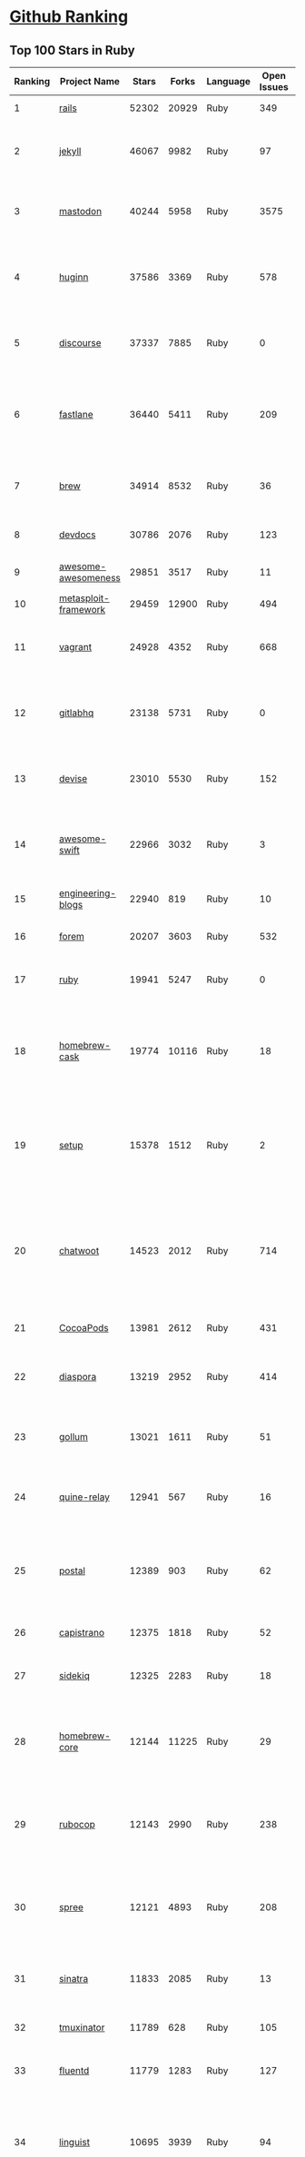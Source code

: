 [Github Ranking](../README.md)
==========

## Top 100 Stars in Ruby

| Ranking | Project Name | Stars | Forks | Language | Open Issues | Description | Last Commit |
| ------- | ------------ | ----- | ----- | -------- | ----------- | ----------- | ----------- |
| 1 | [rails](https://github.com/rails/rails) | 52302 | 20929 | Ruby | 349 | Ruby on Rails | 2023-02-15T02:48:46Z |
| 2 | [jekyll](https://github.com/jekyll/jekyll) | 46067 | 9982 | Ruby | 97 | :globe_with_meridians: Jekyll is a blog-aware static site generator in Ruby | 2023-02-14T23:46:40Z |
| 3 | [mastodon](https://github.com/mastodon/mastodon) | 40244 | 5958 | Ruby | 3575 | Your self-hosted, globally interconnected microblogging community | 2023-02-15T02:03:03Z |
| 4 | [huginn](https://github.com/huginn/huginn) | 37586 | 3369 | Ruby | 578 | Create agents that monitor and act on your behalf.  Your agents are standing by! | 2023-02-10T05:57:32Z |
| 5 | [discourse](https://github.com/discourse/discourse) | 37337 | 7885 | Ruby | 0 | A platform for community discussion. Free, open, simple. | 2023-02-15T03:01:52Z |
| 6 | [fastlane](https://github.com/fastlane/fastlane) | 36440 | 5411 | Ruby | 209 | 🚀 The easiest way to automate building and releasing your iOS and Android apps | 2023-02-14T19:24:58Z |
| 7 | [brew](https://github.com/Homebrew/brew) | 34914 | 8532 | Ruby | 36 | 🍺 The missing package manager for macOS (or Linux) | 2023-02-15T02:34:27Z |
| 8 | [devdocs](https://github.com/freeCodeCamp/devdocs) | 30786 | 2076 | Ruby | 123 | API Documentation Browser | 2023-02-13T19:09:45Z |
| 9 | [awesome-awesomeness](https://github.com/bayandin/awesome-awesomeness) | 29851 | 3517 | Ruby | 11 | A curated list of awesome awesomeness | 2023-02-07T14:09:44Z |
| 10 | [metasploit-framework](https://github.com/rapid7/metasploit-framework) | 29459 | 12900 | Ruby | 494 | Metasploit Framework | 2023-02-14T23:01:56Z |
| 11 | [vagrant](https://github.com/hashicorp/vagrant) | 24928 | 4352 | Ruby | 668 | Vagrant is a tool for building and distributing development environments. | 2023-02-14T23:51:32Z |
| 12 | [gitlabhq](https://github.com/gitlabhq/gitlabhq) | 23138 | 5731 | Ruby | 0 | GitLab CE Mirror \| Please open new issues in our issue tracker on GitLab.com | 2023-02-15T00:08:37Z |
| 13 | [devise](https://github.com/heartcombo/devise) | 23010 | 5530 | Ruby | 152 | Flexible authentication solution for Rails with Warden. | 2023-02-14T11:58:23Z |
| 14 | [awesome-swift](https://github.com/matteocrippa/awesome-swift) | 22966 | 3032 | Ruby | 3 | A collaborative list of awesome Swift libraries and resources. Feel free to contribute! | 2023-02-14T21:36:15Z |
| 15 | [engineering-blogs](https://github.com/kilimchoi/engineering-blogs) | 22940 | 819 | Ruby | 10 | A curated list of engineering blogs | 2023-02-08T11:56:46Z |
| 16 | [forem](https://github.com/forem/forem) | 20207 | 3603 | Ruby | 532 | For empowering community 🌱 | 2023-02-15T00:46:25Z |
| 17 | [ruby](https://github.com/ruby/ruby) | 19941 | 5247 | Ruby | 0 | The Ruby Programming Language [mirror] | 2023-02-15T01:33:12Z |
| 18 | [homebrew-cask](https://github.com/Homebrew/homebrew-cask) | 19774 | 10116 | Ruby | 18 | 🍻 A CLI workflow for the administration of macOS applications distributed as binaries | 2023-02-15T03:04:02Z |
| 19 | [setup](https://github.com/lewagon/setup) | 15378 | 1512 | Ruby | 2 | Setup instructions for Le Wagon's students on their first day of Web Development Bootcamp | 2023-02-06T14:53:27Z |
| 20 | [chatwoot](https://github.com/chatwoot/chatwoot) | 14523 | 2012 | Ruby | 714 | Open-source customer engagement suite, an alternative to Intercom, Zendesk, Salesforce Service Cloud etc. 🔥💬 | 2023-02-14T19:57:22Z |
| 21 | [CocoaPods](https://github.com/CocoaPods/CocoaPods) | 13981 | 2612 | Ruby | 431 | The Cocoa Dependency Manager. | 2023-02-11T09:00:43Z |
| 22 | [diaspora](https://github.com/diaspora/diaspora) | 13219 | 2952 | Ruby | 414 | A privacy-aware, distributed, open source social network. | 2023-02-07T22:47:16Z |
| 23 | [gollum](https://github.com/gollum/gollum) | 13021 | 1611 | Ruby | 51 | A simple, Git-powered wiki with a sweet API and local frontend. | 2023-01-24T14:57:23Z |
| 24 | [quine-relay](https://github.com/mame/quine-relay) | 12941 | 567 | Ruby | 16 | An uroboros program with 100+ programming languages | 2022-10-31T08:24:26Z |
| 25 | [postal](https://github.com/postalserver/postal) | 12389 | 903 | Ruby | 62 | ✉️ A fully featured open source mail delivery platform for incoming & outgoing e-mail | 2023-02-09T10:31:21Z |
| 26 | [capistrano](https://github.com/capistrano/capistrano) | 12375 | 1818 | Ruby | 52 | Remote multi-server automation tool | 2023-01-25T17:24:59Z |
| 27 | [sidekiq](https://github.com/sidekiq/sidekiq) | 12325 | 2283 | Ruby | 18 | Simple, efficient background processing for Ruby | 2023-02-14T16:32:02Z |
| 28 | [homebrew-core](https://github.com/Homebrew/homebrew-core) | 12144 | 11225 | Ruby | 29 | 🍻 Default formulae for the missing package manager for macOS (or Linux) | 2023-02-15T03:01:24Z |
| 29 | [rubocop](https://github.com/rubocop/rubocop) | 12143 | 2990 | Ruby | 238 | A Ruby static code analyzer and formatter, based on the community Ruby style guide. | 2023-02-15T02:02:40Z |
| 30 | [spree](https://github.com/spree/spree) | 12121 | 4893 | Ruby | 208 | Open Source multi-language/multi-currency/multi-store eCommerce platform | 2023-02-14T12:20:16Z |
| 31 | [sinatra](https://github.com/sinatra/sinatra) | 11833 | 2085 | Ruby | 13 | Classy web-development dressed in a DSL (official / canonical repo) | 2023-02-13T20:41:33Z |
| 32 | [tmuxinator](https://github.com/tmuxinator/tmuxinator) | 11789 | 628 | Ruby | 105 | Manage complex tmux sessions easily | 2022-12-15T20:50:29Z |
| 33 | [fluentd](https://github.com/fluent/fluentd) | 11779 | 1283 | Ruby | 127 | Fluentd: Unified Logging Layer (project under CNCF) | 2023-02-15T00:30:34Z |
| 34 | [linguist](https://github.com/github/linguist) | 10695 | 3939 | Ruby | 94 | Language Savant. If your repository's language is being reported incorrectly, send us a pull request! | 2023-02-12T21:14:42Z |
| 35 | [fpm](https://github.com/jordansissel/fpm) | 10666 | 1061 | Ruby | 649 | Effing package management! Build packages for multiple platforms (deb, rpm, etc) with great ease and sanity. | 2023-02-14T04:26:32Z |
| 36 | [faker](https://github.com/faker-ruby/faker) | 10609 | 3058 | Ruby | 8 | A library for generating fake data such as names, addresses, and phone numbers. | 2023-02-13T17:16:56Z |
| 37 | [Learning-SICP](https://github.com/DeathKing/Learning-SICP) | 10220 | 1501 | Ruby | 1 | MIT视频公开课《计算机程序的构造和解释》中文化项目及课程学习资料搜集。 | 2022-02-27T13:57:02Z |
| 38 | [liquid](https://github.com/Shopify/liquid) | 10056 | 1308 | Ruby | 233 | Liquid markup language. Safe, customer facing template language for flexible web apps.  | 2023-02-14T18:37:20Z |
| 39 | [capybara](https://github.com/teamcapybara/capybara) | 9770 | 1431 | Ruby | 3 | Acceptance test framework for web applications | 2023-02-13T21:32:57Z |
| 40 | [grape](https://github.com/ruby-grape/grape) | 9676 | 1221 | Ruby | 207 | An opinionated framework for creating REST-like APIs in Ruby. | 2023-01-11T02:39:29Z |
| 41 | [octopress](https://github.com/imathis/octopress) | 9351 | 2701 | Ruby | 176 | Octopress is an obsessively designed framework for Jekyll blogging. It’s easy to configure and easy to deploy. Sweet huh? | 2022-05-29T06:22:05Z |
| 42 | [activeadmin](https://github.com/activeadmin/activeadmin) | 9313 | 3309 | Ruby | 331 | The administration framework for Ruby on Rails applications. | 2023-02-13T02:42:29Z |
| 43 | [resque](https://github.com/resque/resque) | 9261 | 1672 | Ruby | 57 | Resque is a Redis-backed Ruby library for creating background jobs, placing them on multiple queues, and processing them later. | 2023-02-13T11:59:25Z |
| 44 | [guides](https://github.com/thoughtbot/guides) | 9239 | 1379 | Ruby | 0 | A guide for programming in style. | 2023-02-10T20:03:20Z |
| 45 | [bourbon](https://github.com/thoughtbot/bourbon) | 9104 | 900 | Ruby | 4 | A Lightweight Sass Tool Set | 2023-01-23T20:55:05Z |
| 46 | [paperclip](https://github.com/thoughtbot/paperclip) | 9068 | 2429 | Ruby | 37 | Easy file attachment management for ActiveRecord | 2022-10-11T23:33:19Z |
| 47 | [carrierwave](https://github.com/carrierwaveuploader/carrierwave) | 8754 | 1647 | Ruby | 68 | Classier solution for file uploads for Rails, Sinatra and other Ruby web frameworks | 2023-02-09T06:51:33Z |
| 48 | [whenever](https://github.com/javan/whenever) | 8679 | 728 | Ruby | 66 | Cron jobs in Ruby | 2023-01-26T21:05:42Z |
| 49 | [remote-working](https://github.com/greatghoul/remote-working) | 8585 | 778 | Ruby | 3 | 收集整理远程工作相关的资料 | 2023-02-14T13:00:44Z |
| 50 | [kaminari](https://github.com/kaminari/kaminari) | 8337 | 1077 | Ruby | 40 | ⚡ A Scope & Engine based, clean, powerful, customizable and sophisticated paginator for Ruby webapps | 2023-01-21T14:45:09Z |
| 51 | [simple_form](https://github.com/heartcombo/simple_form) | 8075 | 1318 | Ruby | 26 | Forms made easy for Rails! It's tied to a simple DSL, with no opinion on markup. | 2023-02-04T12:39:15Z |
| 52 | [pundit](https://github.com/varvet/pundit) | 7863 | 603 | Ruby | 15 | Minimal authorization through OO design and pure Ruby classes | 2023-02-01T09:56:56Z |
| 53 | [rails_admin](https://github.com/railsadminteam/rails_admin) | 7726 | 2247 | Ruby | 171 | RailsAdmin is a Rails engine that provides an easy-to-use interface for managing your data | 2023-02-13T11:38:23Z |
| 54 | [factory_bot](https://github.com/thoughtbot/factory_bot) | 7701 | 2629 | Ruby | 32 | A library for setting up Ruby objects as test data. | 2023-01-03T02:18:22Z |
| 55 | [omniauth](https://github.com/omniauth/omniauth) | 7653 | 996 | Ruby | 86 | OmniAuth is a flexible authentication system utilizing Rack middleware. | 2023-02-05T00:49:47Z |
| 56 | [how-to-contribute-to-open-source](https://github.com/freeCodeCamp/how-to-contribute-to-open-source) | 7365 | 1597 | Ruby | 25 | A guide to contributing to open source | 2023-02-01T02:40:00Z |
| 57 | [puma](https://github.com/puma/puma) | 7318 | 1381 | Ruby | 45 | A Ruby/Rack web server built for parallelism | 2023-02-14T19:48:44Z |
| 58 | [wpscan](https://github.com/wpscanteam/wpscan) | 7307 | 1185 | Ruby | 41 | WPScan WordPress security scanner. Written for security professionals and blog maintainers to test the security of their WordPress websites. | 2023-02-14T09:38:35Z |
| 59 | [jazzy](https://github.com/realm/jazzy) | 7227 | 407 | Ruby | 81 | Soulful docs for Swift & Objective-C | 2023-01-30T10:59:15Z |
| 60 | [chef](https://github.com/chef/chef) | 7135 | 2569 | Ruby | 384 | Chef Infra, a powerful automation platform that transforms infrastructure into code automating how infrastructure is configured, deployed and managed across any environment, at any scale | 2023-02-14T21:21:51Z |
| 61 | [github-changelog-generator](https://github.com/github-changelog-generator/github-changelog-generator) | 7011 | 879 | Ruby | 142 | Automatically generate change log from your tags, issues, labels and pull requests on GitHub. | 2023-01-21T06:15:19Z |
| 62 | [middleman](https://github.com/middleman/middleman) | 6935 | 750 | Ruby | 9 | Hand-crafted frontend development | 2023-02-07T00:41:24Z |
| 63 | [dotfiles](https://github.com/skwp/dotfiles) | 6906 | 1449 | Ruby | 1 | YADR - The best vim,git,zsh plugins and the cleanest vimrc you've ever seen | 2023-02-07T02:58:58Z |
| 64 | [scientist](https://github.com/github/scientist) | 6885 | 497 | Ruby | 9 | :microscope: A Ruby library for carefully refactoring critical paths. | 2023-01-24T17:55:41Z |
| 65 | [pghero](https://github.com/ankane/pghero) | 6846 | 408 | Ruby | 2 | A performance dashboard for Postgres | 2023-02-03T21:51:51Z |
| 66 | [puppet](https://github.com/puppetlabs/puppet) | 6830 | 2253 | Ruby | 0 | Server automation framework and application | 2023-02-15T00:08:31Z |
| 67 | [better_errors](https://github.com/BetterErrors/better_errors) | 6807 | 447 | Ruby | 40 | Better error page for Rack apps | 2022-11-18T03:17:13Z |
| 68 | [bullet](https://github.com/flyerhzm/bullet) | 6751 | 399 | Ruby | 90 | help to kill N+1 queries and unused eager loading | 2023-02-04T14:06:44Z |
| 69 | [nodejs-learning-guide](https://github.com/chyingp/nodejs-learning-guide) | 6685 | 1198 | Ruby | 3 | Nodejs学习笔记以及经验总结，公众号"程序猿小卡" | 2022-03-24T13:26:04Z |
| 70 | [pry](https://github.com/pry/pry) | 6579 | 603 | Ruby | 138 | A runtime developer console and IRB alternative with powerful introspection capabilities. | 2023-01-14T14:53:25Z |
| 71 | [brakeman](https://github.com/presidentbeef/brakeman) | 6576 | 722 | Ruby | 84 | A static analysis security vulnerability scanner for Ruby on Rails applications | 2023-02-13T20:14:03Z |
| 72 | [openproject](https://github.com/opf/openproject) | 6499 | 1767 | Ruby | 0 | OpenProject is the leading open source project management software. | 2023-02-14T22:42:10Z |
| 73 | [paper_trail](https://github.com/paper-trail-gem/paper_trail) | 6466 | 868 | Ruby | 4 | Track changes to your rails models | 2023-01-30T13:54:01Z |
| 74 | [cancan](https://github.com/ryanb/cancan) | 6305 | 805 | Ruby | 200 | Authorization Gem for Ruby on Rails. | 2021-12-11T21:39:34Z |
| 75 | [dotenv](https://github.com/bkeepers/dotenv) | 6250 | 502 | Ruby | 7 | A Ruby gem to load environment variables from `.env`.  | 2023-01-26T05:22:43Z |
| 76 | [guard](https://github.com/guard/guard) | 6170 | 508 | Ruby | 59 | Guard is a command line tool to easily handle events on file system modifications. | 2022-12-26T11:58:08Z |
| 77 | [geocoder](https://github.com/alexreisner/geocoder) | 6146 | 1183 | Ruby | 30 | Complete Ruby geocoding solution. | 2023-02-14T16:23:00Z |
| 78 | [searchkick](https://github.com/ankane/searchkick) | 6109 | 740 | Ruby | 7 | Intelligent search made easy | 2023-02-13T18:44:36Z |
| 79 | [chartkick](https://github.com/ankane/chartkick) | 6092 | 553 | Ruby | 5 | Create beautiful JavaScript charts with one line of Ruby | 2023-02-14T07:51:51Z |
| 80 | [synx](https://github.com/venmo/synx) | 6087 | 283 | Ruby | 52 | A command-line tool that reorganizes your Xcode project folder to match your Xcode groups | 2019-07-18T23:40:39Z |
| 81 | [hanami](https://github.com/hanami/hanami) | 6002 | 531 | Ruby | 3 | The web, with simplicity. | 2023-02-08T13:25:03Z |
| 82 | [progit](https://github.com/progit/progit) | 5975 | 2466 | Ruby | 0 | Pro Git Book Content, 1st Edition - This content is deprecated. See 2nd edition at [progit2](https://github.com/progit/progit2) | 2019-04-04T07:17:36Z |
| 83 | [friendly_id](https://github.com/norman/friendly_id) | 5969 | 595 | Ruby | 14 | FriendlyId is the “Swiss Army bulldozer” of slugging and permalink plugins for ActiveRecord. It allows you to create pretty URL’s and work with human-friendly strings as if they were numeric ids for ActiveRecord models. | 2022-12-26T19:32:11Z |
| 84 | [css-only-chat](https://github.com/kkuchta/css-only-chat) | 5933 | 271 | Ruby | 6 | A truly monstrous async web chat using no JS whatsoever on the frontend | 2022-03-30T23:08:38Z |
| 85 | [mailcatcher](https://github.com/sj26/mailcatcher) | 5855 | 555 | Ruby | 22 | Catches mail and serves it through a dream. | 2023-02-09T16:20:01Z |
| 86 | [foreman](https://github.com/ddollar/foreman) | 5828 | 633 | Ruby | 45 | Manage Procfile-based applications | 2022-12-26T10:09:15Z |
| 87 | [will_paginate](https://github.com/mislav/will_paginate) | 5679 | 886 | Ruby | 52 | Pagination library for Rails and other Ruby applications | 2023-02-02T13:12:43Z |
| 88 | [maximum-awesome](https://github.com/square/maximum-awesome) | 5669 | 991 | Ruby | 26 | Config files for vim and tmux. | 2022-07-21T22:01:19Z |
| 89 | [httparty](https://github.com/jnunemaker/httparty) | 5640 | 973 | Ruby | 33 | :tada: Makes http fun again! | 2023-02-07T18:21:34Z |
| 90 | [markup](https://github.com/github/markup) | 5599 | 3635 | Ruby | 217 | Determines which markup library to use to render a content file (e.g. README) on GitHub | 2023-01-27T07:03:50Z |
| 91 | [administrate](https://github.com/thoughtbot/administrate) | 5529 | 1066 | Ruby | 96 | A Rails engine that helps you put together a super-flexible admin dashboard. | 2023-02-10T11:38:39Z |
| 92 | [vcr](https://github.com/vcr/vcr) | 5521 | 499 | Ruby | 64 | Record your test suite's HTTP interactions and replay them during future test runs for fast, deterministic, accurate tests. | 2023-01-26T22:15:19Z |
| 93 | [faraday](https://github.com/lostisland/faraday) | 5440 | 955 | Ruby | 31 | Simple, but flexible HTTP client library, with support for multiple backends. | 2023-02-08T12:59:29Z |
| 94 | [concurrent-ruby](https://github.com/ruby-concurrency/concurrent-ruby) | 5439 | 402 | Ruby | 42 | Modern concurrency tools including agents, futures, promises, thread pools, supervisors, and more. Inspired by Erlang, Clojure, Scala, Go, Java, JavaScript, and classic concurrency patterns. | 2023-01-27T18:05:42Z |
| 95 | [fast-ruby](https://github.com/fastruby/fast-ruby) | 5428 | 382 | Ruby | 28 | :dash: Writing Fast Ruby :heart_eyes: -- Collect Common Ruby idioms. | 2023-01-12T16:03:45Z |
| 96 | [t](https://github.com/sferik/t) | 5417 | 426 | Ruby | 145 | A command-line power tool for Twitter. | 2022-11-19T19:20:53Z |
| 97 | [lolcat](https://github.com/busyloop/lolcat) | 5370 | 201 | Ruby | 22 | Rainbows and unicorns! | 2022-01-29T04:22:19Z |
| 98 | [ransack](https://github.com/activerecord-hackery/ransack) | 5350 | 758 | Ruby | 92 | Object-based searching.  | 2023-02-09T11:01:12Z |
| 99 | [webpacker](https://github.com/rails/webpacker) | 5317 | 1481 | Ruby | 2 | Use Webpack to manage app-like JavaScript modules in Rails | 2023-02-13T17:34:13Z |
| 100 | [cancancan](https://github.com/CanCanCommunity/cancancan) | 5287 | 609 | Ruby | 40 | The authorization Gem for Ruby on Rails. | 2023-01-26T15:31:12Z |

